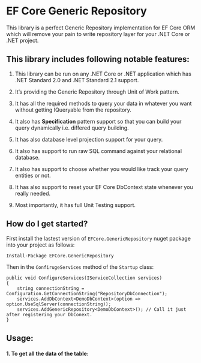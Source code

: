 # EF Core Generic Repository

This library is a perfect Generic Repository implementation for EF Core ORM which will remove your pain to write repository layer for your .NET Core or .NET project.

## This library includes following notable features:

1. This library can be run on any .NET Core or .NET application which has .NET Standard 2.0 and .NET Standard 2.1 support.

2. It’s providing the Generic Repository through Unit of Work pattern.

3. It has all the required methods to query your data in whatever you want without getting IQueryable<T> from the repository.

4. It also has **Specification<T>** pattern support so that you can build your query dynamically i.e. differed query building.

5. It has also database level projection support for your query.

6. It also has support to run raw SQL command against your relational database.

7. It also has support to choose whether you would like track your query entities or not.

8. It has also support to reset your EF Core DbContext state whenever you really needed.

9.  Most importantly, it has full Unit Testing support.

## How do I get started?

First install the lastest version of `EFCore.GenericRepository` nuget package into your project as follows:

    Install-Package EFCore.GenericRepository
    
Then in the `ConfirugeServices` method of the `Startup` class:

    public void ConfigureServices(IServiceCollection services)
    {
        string connectionString = Configuration.GetConnectionString("RepositoryDbConnection");
        services.AddDbContext<DemoDbContext>(option => option.UseSqlServer(connectionString));
        services.AddGenericRepository<DemoDbContext>(); // Call it just after registering your DbConext.
    }
    
## Usage:

#### 1. To get all the data of the table:



